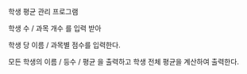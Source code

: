 학생 평균 관리 프로그램

학생 수 / 과목 개수 를 입력 받아

학생 당 이름 / 과목별 점수를 입력한다.

모든 학생의 이름 / 등수 / 평균 을 출력하고
학생 전체 평균을 계산하여 출력한다.
